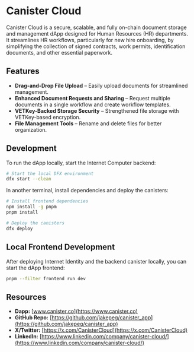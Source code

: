 # Canister Cloud

Canister Cloud is a secure, scalable, and fully on-chain document storage and management dApp designed for Human Resources (HR) departments. It streamlines HR workflows, particularly for new hire onboarding, by simplifying the collection of signed contracts, work permits, identification documents, and other essential paperwork.

## Features

- **Drag-and-Drop File Upload** – Easily upload documents for streamlined management.
- **Enhanced Document Requests and Sharing** – Request multiple documents in a single workflow and create workflow templates.
- **VETKey-Backed Storage Security** – Strengthened file storage with VETKey-based encryption.
- **File Management Tools** – Rename and delete files for better organization.

## Development

To run the dApp locally, start the Internet Computer backend:

```sh
# Start the local DFX environment
dfx start --clean
```

In another terminal, install dependencies and deploy the canisters:

```sh
# Install frontend dependencies
npm install -g pnpm
pnpm install

# Deploy the canisters
dfx deploy
```

## Local Frontend Development

After deploying Internet Identity and the backend canister locally, you can start the dApp frontend:

```sh
pnpm --filter frontend run dev
```

## Resources

- **Dapp:** [www.canister.co](https://www.canister.co)
- **GitHub Repo:** [https://github.com/jakepeg/canister_app](https://github.com/jakepeg/canister_app)
- **X/Twitter:** [https://x.com/CanisterCloud](https://x.com/CanisterCloud)
- **LinkedIn:** [https://www.linkedin.com/company/canister-cloud/](https://www.linkedin.com/company/canister-cloud/)
